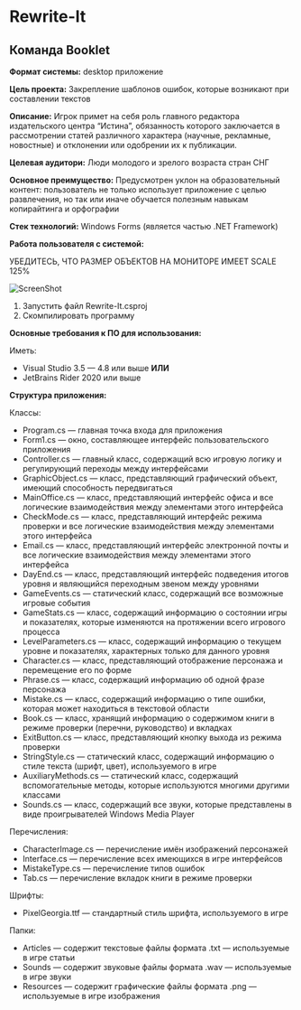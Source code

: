 # Rewrite-It
## Команда Booklet

**Формат системы:**
desktop приложение

**Цель проекта:**
Закрепление шаблонов ошибок, которые возникают при составлении текстов

**Описание:**
Игрок примет на себя роль главного редактора издательского центра “Истина”, 
обязанность которого заключается в рассмотрении статей различного характера (научные, рекламные, новостные) и отклонении или одобрении их к публикации.

**Целевая аудитори:**
Люди молодого и зрелого возраста стран СНГ

**Основное преимущество:**
Предусмотрен уклон на образовательный контент: пользователь не только использует приложение с целью развлечения,
но так или иначе обучается полезным навыкам копирайтинга и орфографии

**Стек технологий:**
Windows Forms (является частью .NET Framework)

**Работа пользователя с системой:**

УБЕДИТЕСЬ, ЧТО РАЗМЕР ОБЪЕКТОВ НА МОНИТОРЕ ИМЕЕТ SCALE 125%

![ScreenShot](https://imageup.ru/img100/3757396/125.jpg)

1. Запустить файл Rewrite-It.csproj
2. Скомпилировать программу

**Основные требования к ПО для использования:**

Иметь:
* Visual Studio 3.5 — 4.8 или выше **ИЛИ**
* JetBrains Rider 2020 или выше

**Структура приложения:**

Классы:
* Program.cs — главная точка входа для приложения
* Form1.cs — окно, составляющее интерфейс пользовательского приложения
* Controller.cs — главный класс, содержащий всю игровую логику и регулирующий переходы между интерфейсами
* GraphicObject.cs — класс, представляющий графический объект, имеющий способность передвигаться
* MainOffice.cs — класс, представляющий интерфейс офиса и все логические взаимодействия между элементами этого интерфейса
* CheckMode.cs — класс, представляющий интерфейс режима проверки и все логические взаимодействия между элементами этого интерфейса
* Email.cs — класс, представляющий интерфейс электронной почты и все логические взаимодействия между элементами этого интерфейса
* DayEnd.cs — класс, представляющий интерфейс подведения итогов уровня и являющийся переходным звеном между уровнями
* GameEvents.cs — статический класс, содержащий все возможные игровые события
* GameStats.cs — класс, содержащий информацию о состоянии игры и показателях, которые изменяются на протяжении всего игрового процесса
* LevelParameters.cs — класс, содержащий информацию о текущем уровне и показателях, характерных только для данного уровня
* Character.cs — класс, представляющий отображение персонажа и перемещение его по форме
* Phrase.cs — класс, содержащий информацию об одной фразе персонажа
* Mistake.cs — класс, содержащий информацию о типе ошибки, которая может находиться в текстовой области
* Book.cs — класс, хранящий информацию о содержимом книги в режиме проверки (перечни, руководство) и вкладках
* ExitButton.cs — класс, представляющий кнопку выхода из режима проверки
* StringStyle.cs — статический класс, содержащий информацию о стиле текста (шрифт, цвет), используемого в игре
* AuxiliaryMethods.cs — статический класс, содержащий вспомогательные методы, которые используются многими другими классами
* Sounds.cs — класс, содержащий все звуки, которые представлены в виде проигрывателей Windows Media Player

Перечисления:
* CharacterImage.cs — перечисление имён изображений персонажей
* Interface.cs — перечисление всех имеющихся в игре интерфейсов
* MistakeType.cs — перечисление типов ошибок
* Tab.cs — перечисление вкладок книги в режиме проверки

Шрифты:
* PixelGeorgia.ttf — стандартный стиль шрифта, используемого в игре

Папки:
* Articles — содержит текстовые файлы формата .txt — используемые в игре статьи
* Sounds — содержит звуковые файлы формата .wav — используемые в игре звуки
* Resources — содержит графические файлы формата .png — используемые в игре изображения
